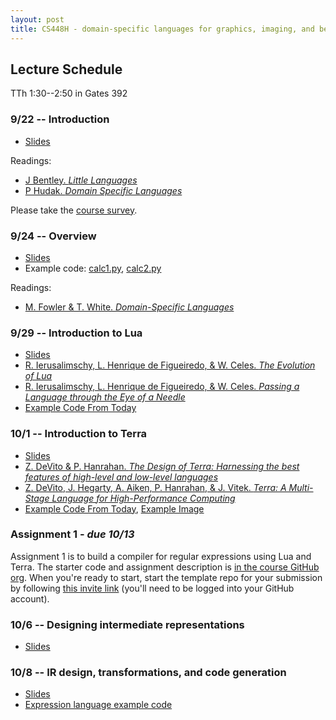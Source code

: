 ```yaml
---
layout: post
title: CS448H - domain-specific languages for graphics, imaging, and beyond
---
```


Lecture Schedule
--------

TTh 1:30--2:50 in Gates 392

### 9/22 -- Introduction

* [Slides](intro.pdf)

Readings:

* [J Bentley. _Little Languages_](little-languages.pdf)
* [P Hudak. _Domain Specific Languages_](DSEL-Little.pdf)

Please take the [course survey](http://goo.gl/forms/kJ4qicMhrq).

### 9/24 -- Overview

* [Slides](build.pdf)
* Example code: [calc1.py](calc1.py), [calc2.py](calc2.py)

Readings:

* [M. Fowler & T. White. _Domain-Specific Languages_](http://proquest.safaribooksonline.com/9780132107549?uicode=stanford)


### 9/29 -- Introduction to Lua

* [Slides](cs448h-3.pdf)
* [R. Ierusalimschy, L. Henrique de Figueiredo, & W.  Celes. _The Evolution of Lua_](http://www.lua.org/doc/hopl.pdf)
* [R. Ierusalimschy, L. Henrique de Figueiredo, & W.  Celes. _Passing a Language through the Eye of a Needle_](https://queue.acm.org/detail.cfm?id=1983083)
* [Example Code From Today](example-1.lua)

### 10/1 -- Introduction to Terra

* [Slides](cs448h-4.pdf)
* [Z. DeVito & P. Hanrahan. _The Design of Terra: Harnessing the best features of high-level and low-level languages_](http://terralang.org/snapl-devito.pdf)
* [Z. DeVito, J. Hegarty, A. Aiken, P. Hanrahan, & J. Vitek. _Terra: A Multi-Stage Language for High-Performance Computing_](http://terralang.org/pldi071-devito.pdf)
* [Example Code From Today](example-2.t), [Example Image](giraffe.ppm)

### Assignment 1 - _due 10/13_
Assignment 1 is to build a compiler for regular expressions using Lua and Terra. The starter code and assignment description is [in the course GitHub org](http://github.com/CS448H/assignment1). When you're ready to start, start the template repo for your submission by following [this invite link](https://classroom.github.com/assignment-invitations/349e75dcf83aeebb9c0fefbc62a42dbf) (you'll need to be logged into your GitHub account).

### 10/6 -- Designing intermediate representations

* [Slides](IRs.pdf)

### 10/8 -- IR design, transformations, and code generation

* [Slides](IRs-transforms-codegen.pdf)
* [Expression language example code](http://github.com/CS448h/cs448h.github.com/tree/master/ir-codegen-example)
